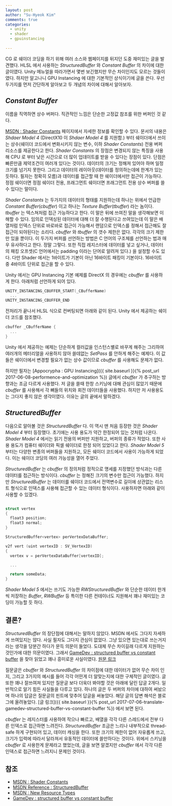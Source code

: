```yaml
---
layout: post
author: "Su-Hyeok Kim"
comments: true
categories:
  - unity
  - shader
  - gpuinstancing
  
---
```


CG 로 쉐이더 코딩을 하기 위해 여러 소스와 웹페이지를 뒤지던 도중 재미있는 글을 발견했다. HLSL 에서 사용하는 _StructuredBuffer_ 와 _Constant Buffer_ 의 차이에 대한 글이였다. Unity 메뉴얼을 따라가면서 몇번 보긴했지만 무슨 차이인지도 모르는 것들이였다. 하지만 알고나니 GPU Instancing 에 대한 기본적인 상식이기에 글을 쓴다. 우선 두가지를 먼저 간단하게 알아보고 두 개념의 차이에 대해서 알아보자.

<!-- more -->

## _Constant Buffer_

이름을 직역하면 상수 버퍼다. 직관적인 느낌은 단순한 고정값 참조를 위한 버퍼인 것 같다.

[MSDN : Shader Constants](https://msdn.microsoft.com/ko-kr/library/windows/desktop/bb509581%28v=vs.85%29.aspx) 페이지에서 자세한 정보를 확인할 수 있다. 문서의 내용은 _Shdaer Model 4_ (DirectX10 이 _Shdaer Model 4_ 를 지원함.) 부터 쉐이더에서 쓰이는 상수(쉐이더 코드에서 변화시키지 않는 변수, 이하  _Shader Constants_) 전용 버퍼 리소스를 제공한다고 한다. _Shader Constants_ 의 장점은 변경되지 않는 특징을 사용해 CPU 로 부터 낮은 시간으로 더 많이 업데이트를 받을 수 있다는 장점이 있다. 단점은 빠른만큼 제약조건이 여러개 있다는 것이다. 데이터의 크기는 정해져 있어야 하며 일정 크기를 넘기지 못한다. 그리고 데이터의 레이아웃(데이터를 정의하는데에 한계가 있는 듯하다. 필자는 정확히 모름)과 데이터를 접근할 때 한 쉐이더에서만 접근이 가능하다. 정점 쉐이더면 정점 쉐이더 전용, 프래그먼트 쉐이더면 프래그먼트 전용 상수 버퍼를 쓸 수 있다는 말이다.

_Shader Constants_ 는 두가지의 데이터의 형태를 지원하는데 하나는 위에서 언급한 _Constant Buffer_(_cbuffer_) 이고 하나는 _Texture Buffer_(_tbuffer_) 라는 놈이다. _tbuffer_ 는 텍스쳐처럼 접근 가능하다고 한다. 이 말은 뒤에 쓰여진 말을 생각해보면 이해할 수 있다. 임의로 인덱싱된 데이터에 대해 더 잘 수행된다고 쓰여있는데 이 말은 배열처럼 인덱스 단위로 바로바로 접근이 가능해서 랜덤으로 인덱스를 정해서 접근해도 잘 접근이 되야된다는 소리다. _cbuffer_ 와 _tbuffer_ 의 갯수 제한은 없다. 각각의 크기 제한만 있을 뿐이다. 이 두가지 버퍼를 선언하는 방법은 C 언어의 구조체를 선언하는 법과 매우 유사하다고 한다. 정말 그렇다. 또한 직접 레지스터에 데이터를 넣고 싶거나, 데이터의 패킹 오프셋(C 언어에서는 padding 이라는 단어로 알려져 있다.) 을 설정할 수도 있다. 다만 Shader 에서는 1바이트가 기본이 아닌 16바이트 패킹이 기본이다. 16바이트 중 4바이트 단위로 접근을 할 수 있다.

Unity 에서는 GPU Instancing 기본 예제를 DirectX 의 경우에는 _cbuffer_ 를 사용하게 한다. 아래처럼 선언하게 되어 있다.

``` C
UNITY_INSTANCING_CBUFFER_START(_CBufferName)
  ...
UNITY_INSTANCING_CBUFFER_END
```
<!--__ -->
전처리가 끝나서 HLSL 식으로 컨버팅되면 아래와 같이 된다. Unity 에서 제공하는 쉐이더 코드를 참조했다.

``` C
cbuffer _CBufferName {
  ...
}
```

Unity 에서 제공하는 예제는 단순하게 컬러값을 인스턴스별로 바꾸게 해주는 그리하여 여러개의 메터리얼을 사용하지 않아 쓸데없는 _SetPass_ 를 안하게 해주는 예제다. 이 값들은 쉐이더에서 변경할 필요가 없는 상수 값이므로 _cbuffer_ 를 사용해도 문제가 없다.

하지만 필자는 [Appocrypha : GPU Instancing]({{ site.baseurl }}{% post_url 2017-06-08-performence-and-optimization %}) 글에서 _cbuffer_ 가 추구하는 방향과는 조금 다르게 사용했다. 저 글을 쓸때 한창 스키닝에 대해 관심이 많았기 때문에 _cbuffer_ 를 사용해서 각 뼈들의 위치와 회전 데이터들을 사용했다. 하지만 저 사용용도는 그다지 좋지 않은 생각이였다. 이유는 글의 끝에서 말하겠다.

## _StructuredBuffer_

다음으로 알아볼 것은 _StructuredBuffer_ 다. 이 역시 맨 처음 등장한 것은 _Shader Model 4_ 부터 등장했다. 초기에는 사용 용도가 약간 한정되어 있는 것처럼 나온다. _Shader Model 4_ 에서는 읽기 전용의 버퍼만 지원하고, 버퍼의 종류가 적었다. 또한 사용 용도가 컴퓨터 쉐이더와 픽셀 쉐이더로 한정 되어 있었다고 한다. _Shader Model 5_ 부터는 다양한 변종의 버퍼들을 지원하고, 모든 쉐이더 코드에서 사용이 가능하게 되었다. 이는 쉐이더 코딩의 여러 가능성을 열어 주었다.

_StructuredBuffer_ 는 _cbuffer_ 의 정의처럼 정적으로 명세를 지정했던 방식과는 다른 데이터를 접근하는 방식이다. _cbuffer_ 는 정해진 크기의 변수만 접근이 가능했다. 하지만 _StructuredBuffer_ 는 데이터를 쉐이더 코드에서 전역변수로 길이에 상관없는 리스트 형식으로 인덱스를 사용해 접근할 수 있는 데이터 형식이다. 사용하자면 아래와 같이 사용할 수 있겠다.

``` C

struct vertex
{
  float3 position;
  float3 normal;
}

StructuredBuffer<vertex> perVertexDataBuffer;

v2f vert (uint vertexID : SV_VertexID)
{
  vertex v = perVertexDataBuffer[vertexID];

  ...

  return someData;
}

```

_Shader Model 5_ 에서는 쓰기도 가능한 _RWStructuredBuffer_ 와 단순한 데이터 한개씩 저장하는 _Buffer_, _RWBuffer_ 등 특이한 다른 컨테이너도 지원해서 꽤나 재미있는 코딩이 가능할 듯 하다.

## 결론?

_StructuredBuffer_ 의 장단점에 대해서는 말하지 않았다. MSDN 에서도 그다지 자세하게 쓰여있지는 않다. 사실 필자도 그다지 관심이 없었다. 그냥 있으면 있는대로 쓰는거지 라는 생각을 당분간 하다가 문득 의문이 들었다. 도대체 무슨 차이길래 다르게 지원하는 것인가에 대한 의문이였다. 그래서 [GameDev : structured buffer vs constant buffer](https://www.gamedev.net/forums/topic/624529-structured-buffers-vs-constant-buffers/) 을 찾아 읽었고 꽤나 흥미로운 사실이였다. [원문 링크](https://www.gamedev.net/forums/topic/624529-structured-buffers-vs-constant-buffers/)

질문글은 _cbuffer_ 와 _StructuredBuffer_ 의 차이점에 대한 데이터가 없어 무슨 차이 인지, 그리고 3가지의 예시를 들어 각각 어떤게 더 알맞는지에 대한 구체적인 글이였다. 글또한 꽤나 잘쓰여져 있지만 질문글 보다 더욱더 봐야할 것은 아래에 달린 답글 2개다. 일반적으로 알기 힘든 사실들을 다루고 있다. 하나의 글은 두 버퍼의 차이에 대하여 써놨으며 하나의 답글은 질문글의 핀트에 맞추어 답글을 써놓았다. 해당 글의 답변 해석은 블로그에 올려놓았다. [글 링크]({{ site.baseurl }}{% post_url 2017-07-06-translate-gamedev-structured-buffer-vs-constant-buffer %}) 에서 보면 된다.

_cbuffer_ 는 레지스터를 사용하여 작으나 빠르고, 배열을 각각 다른 스레드에서 전부 다른 인덱스로 접근하면 느려진다. _StructuredBuffer_ 조금은 느리나 내부적으로 thread-safe 하게 구현되어 있고, 데이터 캐싱을 한다. 또한 크기의 제한이 없어 자유롭게 쓰고, 크기가 입력에 따라서 달라져서 유동적인 데이터에 쓸만하다는 것이다. 위에서 스키닝을 _cbuffer_ 로 사용한게 문제라고 했었는데, 글을 보면 알겠지만 _cbuffer_ 에서 각각 다른 인덱스로 접근하면 느려지니 문제인 것이다.

## 참조

 - [MSDN : Shader Constants](https://msdn.microsoft.com/ko-kr/library/windows/desktop/bb509581%28v=vs.85%29.aspx)
 - [MSDN Reference : StructuredBuffer](https://msdn.microsoft.com/en-us/library/windows/desktop/ff471514%28v=vs.85%29.aspx)
 - [MSDN : New Resource Types](https://msdn.microsoft.com/en-us/library/windows/desktop/ff476335%28v=vs.85%29.aspx)
 - [GameDev : structured buffer vs constant buffer](https://www.gamedev.net/forums/topic/624529-structured-buffers-vs-constant-buffers/)
